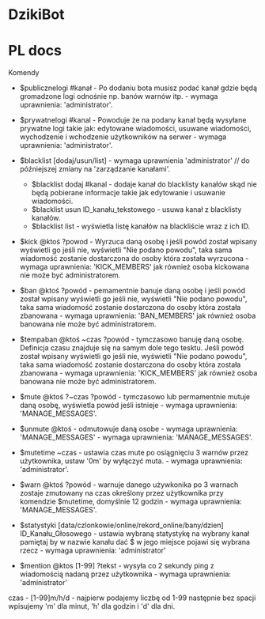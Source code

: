 # DzikiBot

# PL docs

Komendy
  - $publicznelogi #kanał - Po dodaniu bota musisz podać kanał gdzie będą gromadzone logi odnośnie np. banów warnów itp. - wymaga uprawnienia: 'administrator'.
  
  - $prywatnelogi #kanal - Powoduje że na podany kanał będą wysyłane prywatne logi takie jak: edytowane wiadomości, usuwane wiadomości, wychodzenie i wchodzenie użytkowników na serwer - wymaga uprawnienia: 'administrator'.
  - $blacklist [dodaj/usun/list] - wymaga uprawnienia 'administrator' // do późniejszej zmiany na 'zarządzanie kanałami'.
    * $blacklist dodaj #kanal - dodaje kanał do blacklisty kanałów skąd nie będą pobierane informacje takie jak edytowanie i usuwanie wiadomości.
    * $blacklist usun ID_kanału_tekstowego - usuwa kanał z blacklisty kanałów.
    * $blacklist list - wyświetla listę kanałów na blackliście wraz z ich ID.
  - $kick @ktoś ?powod - Wyrzuca daną osobę i jeśli powód został wpisany wyświetli go jeśli nie, wyświetli "Nie podano powodu", taka sama wiadomość zostanie dostarczona do osoby która została wyrzucona - wymaga uprawnienia: 'KICK_MEMBERS' jak również osoba kickowana nie może być administratorem.
  - $ban @ktoś ?powód - pemamentnie banuje daną osobę i jeśli powód został wpisany wyświetli go jeśli nie, wyświetli "Nie podano powodu", taka sama wiadomość zostanie dostarczona do osoby która została zbanowana - wymaga uprawnienia: 'BAN_MEMBERS' jak również osoba banowana nie może być administratorem.
  - $tempaban @ktoś ~czas ?powód - tymczasowo banuję daną osobę. Definicja czasu znajduje się na samym dole tego tesktu. Jeśli powód został wpisany wyświetli go jeśli nie, wyświetli "Nie podano powodu", taka sama wiadomość zostanie dostarczona do osoby która została zbanowana - wymaga uprawnienia: 'KICK_MEMBERS' jak również osoba banowana nie może być administratorem.
  - $mute @ktoś ?~czas ?powód - tymczasowo lub permamentnie mutuje daną osobę, wyświetla powód jeśli istnieje - wymaga uprawnienia: 'MANAGE_MESSAGES'.
  - $unmute @ktoś - odmutowuje daną osobe - wymaga uprawnienia: 'MANAGE_MESSAGES' - wymaga uprawnienia: 'MANAGE_MESSAGES'.
  - $mutetime ~czas - ustawia czas mute po osiągnięciu 3 warnów przez użytkownika, ustaw '0m' by wyłączyć muta. - wymaga uprawnienia: 'administrator'.
  - $warn @ktoś ?powód - warnuje danego używkonika po 3 warnach zostaje zmutowany na czas określony przez użytkownika przy komendzie $mutetime, domyślnie 12 godzin - wymaga uprawnienia: 'MANAGE_MESSAGES'.
  - $statystyki [data/czlonkowie/online/rekord_online/bany/dzien] ID_Kanału_Głosowego - ustawia wybraną statystykę na wybrany kanał pamiętaj by w nazwie kanału dać $ w jego miejsce pojawi się wybrana rzecz - wymaga uprawnienia: 'administrator'
  - $mention @ktos [1-99] ?tekst - wysyła co 2 sekundy ping z wiadomością nadaną przez użytkownika - wymaga uprawnienia: 'administrator'
  
  
czas - [1-99]m/h/d - najpierw podajemy liczbę od 1-99 następnie bez spacji wpisujemy 'm' dla minut, 'h' dla godzin i 'd' dla dni.
